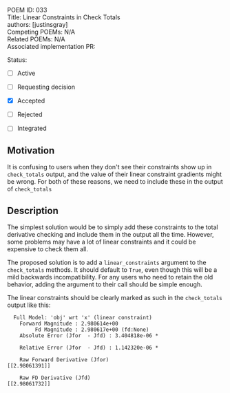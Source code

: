 POEM ID: 033    
Title: Linear Constraints in Check Totals  
authors: [justinsgray]    
Competing POEMs: N/A   
Related POEMs: N/A  
Associated implementation PR:   

Status:

- [ ] Active  
- [ ] Requesting decision  
- [x] Accepted  
- [ ] Rejected  
- [ ] Integrated  



Motivation
----------
It is confusing to users when they don't see their constraints show up in `check_totals` output, and the value of their linear constraint gradients might be wrong. 
For both of these reasons, we need to include these in the output of `check_totals`

Description
-----------

The simplest solution would be to simply add these constraints to the total derivative checking and include them in the output all the time. 
However, some problems may have a lot of linear constraints and it could be expensive to check them all. 

The proposed solution is to add a `linear_constraints` argument to the `check_totals` methods. 
It should default to `True`, even though this will be a mild backwards incompatibility. 
For any users who need to retain the old behavior, adding the argument to their call should be simple enough. 

The linear constraints should be clearly marked as such in the `check_totals` output like this: 

```
  Full Model: 'obj' wrt 'x' (linear constraint)
    Forward Magnitude : 2.980614e+00
         Fd Magnitude : 2.980617e+00 (fd:None)
    Absolute Error (Jfor  - Jfd) : 3.404818e-06 *

    Relative Error (Jfor  - Jfd) : 1.142320e-06 *

    Raw Forward Derivative (Jfor)
[[2.98061391]]

    Raw FD Derivative (Jfd)
[[2.98061732]]
```






